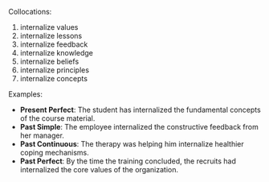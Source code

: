 Collocations:
1. internalize values
2. internalize lessons
3. internalize feedback
4. internalize knowledge
5. internalize beliefs
6. internalize principles
7. internalize concepts

Examples:
- **Present Perfect**: The student has internalized the fundamental concepts of the course material.
- **Past Simple**: The employee internalized the constructive feedback from her manager.
- **Past Continuous**: The therapy was helping him internalize healthier coping mechanisms.
- **Past Perfect**: By the time the training concluded, the recruits had internalized the core values of the organization.
